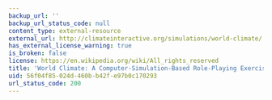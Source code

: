 ```yaml
---
backup_url: ''
backup_url_status_code: null
content_type: external-resource
external_url: http://climateinteractive.org/simulations/world-climate/
has_external_license_warning: true
is_broken: false
license: https://en.wikipedia.org/wiki/All_rights_reserved
title: 'World Climate: A Computer-Simulation-Based Role-Playing Exercise'
uid: 56f04f85-024d-460b-b42f-e97b0c170293
url_status_code: 200
---
```

